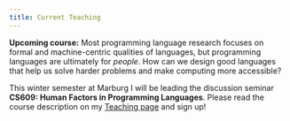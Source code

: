 ```yaml
---
title: Current Teaching
---
```


**Upcoming course:** Most programming language research focuses on formal and
machine-centric qualities of languages, but programming languages are
ultimately for *people*. How can we design good languages that help us solve
harder problems and make computing more accessible?

This winter semester at Marburg I will be leading the discussion seminar
**CS609: Human Factors in Programming Languages**. Please read the course
description on my [Teaching page](teaching.html) and sign up!
